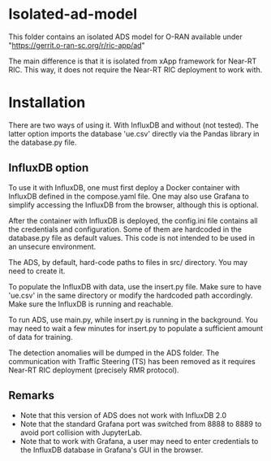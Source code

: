 # Isolated-ad-model

This folder contains an isolated ADS model for O-RAN available under "https://gerrit.o-ran-sc.org/r/ric-app/ad"

The main difference is that it is isolated from xApp framework for Near-RT RIC. This way, it does not require the Near-RT RIC deployment to work with.

# Installation

There are two ways of using it. With InfluxDB and without (not tested). The latter option imports the database 'ue.csv' directly via the Pandas library in the database.py file. 

## InfluxDB option
To use it with InfluxDB, one must first deploy a Docker container with InfluxDB defined in the compose.yaml file. One may also use Grafana to simplify accessing the InfluxDB from the browser, although this is optional.

After the container with InfluxDB is deployed, the config.ini file contains all the credentials and configuration. Some of them are hardcoded in the database.py file as default values. This code is not intended to be used in an unsecure environment. 

The ADS, by default, hard-code paths to files in src/ directory. You may need to create it. 

To populate the InfluxDB with data, use the insert.py file. Make sure to have 'ue.csv' in the same directory or modify the hardcoded path accordingly. Make sure the InfluxDB is running and reachable.

To run ADS, use main.py, while insert.py is running in the background. You may need to wait a few minutes for insert.py to populate a sufficient amount of data for training.

The detection anomalies will be dumped in the ADS folder. The communication with Traffic Steering (TS) has been removed as it requires Near-RT RIC deployment (precisely RMR protocol).

 ## Remarks
- Note that this version of ADS does not work with InfluxDB 2.0
- Note that the standard Grafana port was switched from 8888 to 8889 to avoid port collision with JupyterLab.
- Note that to work with Grafana, a user may need to enter credentials to the InfluxDB database in Grafana's GUI in the browser.